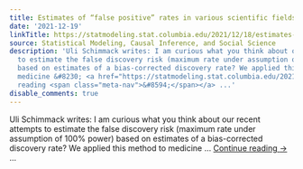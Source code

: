```yaml
---
title: Estimates of “false positive” rates in various scientific fields
date: '2021-12-19'
linkTitle: https://statmodeling.stat.columbia.edu/2021/12/18/estimates-of-false-positive-rates-in-various-scientific-fields/
source: Statistical Modeling, Causal Inference, and Social Science
description: 'Uli Schimmack writes: I am curious what you think about our recent attempts
  to estimate the false discovery risk (maximum rate under assumption of 100% power)
  based on estimates of a bias-corrected discovery rate? We applied this method to
  medicine &#8230; <a href="https://statmodeling.stat.columbia.edu/2021/12/18/estimates-of-false-positive-rates-in-various-scientific-fields/">Continue
  reading <span class="meta-nav">&#8594;</span></a> ...'
disable_comments: true
---
```

Uli Schimmack writes: I am curious what you think about our recent attempts to estimate the false discovery risk (maximum rate under assumption of 100% power) based on estimates of a bias-corrected discovery rate? We applied this method to medicine &#8230; <a href="https://statmodeling.stat.columbia.edu/2021/12/18/estimates-of-false-positive-rates-in-various-scientific-fields/">Continue reading <span class="meta-nav">&#8594;</span></a> ...